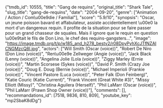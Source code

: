 {"tmdb_id": 10555, "title": "Gang de requins", "original_title": "Shark Tale", "slug_title": "gang-de-requins", "date": "2004-09-20", "genre": ["Animation / Action / Com\u00e9die / Familial"], "score": "5.9/10", "synopsis": "Oscar, un jeune poisson bavard et affabulateur, assiste accidentellement \u00e0 la mort d'un dangereux requin. Il profite de la situation pour se faire passer pour un grand chasseur de squales. Mais il ignore que le requin en question \u00e9tait le fils de Don Lino, le chef des requins-gangsters...", "image": "https://image.tmdb.org/t/p/w185_and_h278_bestv2/r08DpyPyhXcJTfNZAICNGMzcQ8l.jpg", "actors": ["Will Smith (Oscar (voice))", "Robert De Niro (Don Lino (voice))", "Ren\u00e9e Zellweger (Angie (voice))", "Jack Black (Lenny (voice))", "Angelina Jolie (Lola (voice))", "Ziggy Marley (Ernie (voice))", "Martin Scorsese (Sykes (voice))", "David P. Smith (Crazy Joe (voice))", "Doug E. Doug (Bernie (voice))", "Michael Imperioli (Frankie (voice))", "Vincent Pastore (Luca (voice))", "Peter Falk (Don Feinberg)", "Katie Couric (Katie Current)", "Frank Vincent (Great White #3)", "Missy Elliott (Missy)", "Christina Aguilera (Herself)", "Phil LaMarr (Oscar (voice))", "Phil LaMarr (Prawn Shop Owner (voice))"], "comments": [], "recommandations_id": [7518, 9836, 810, 809], "youtube_key": "mp2SbaK8dDg"}